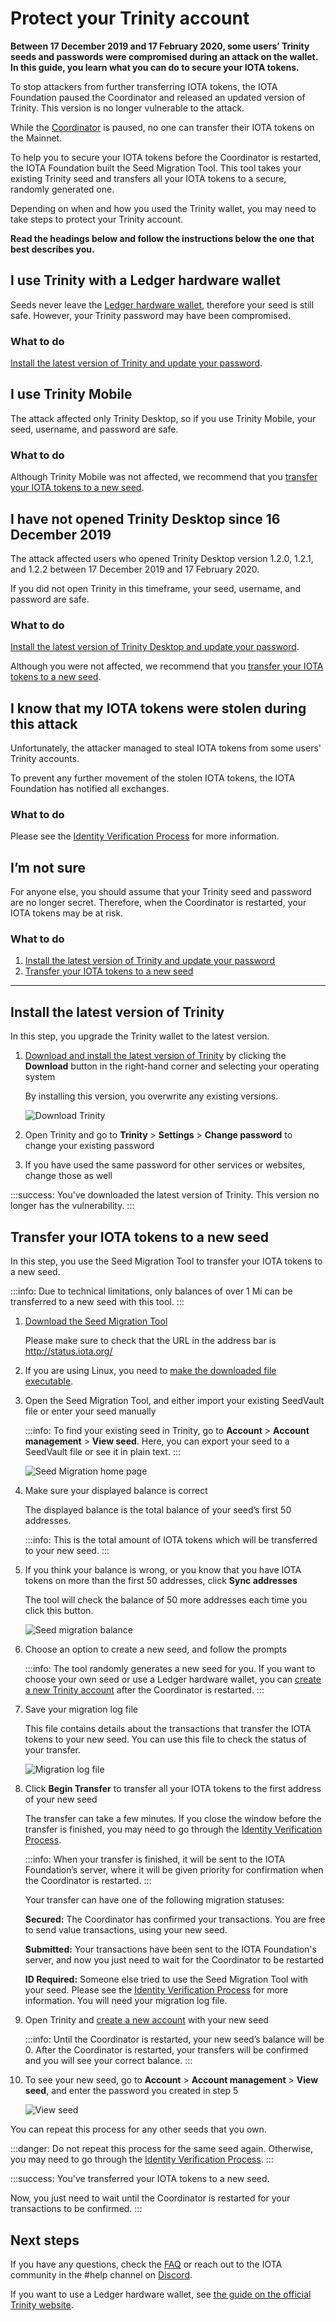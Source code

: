 # Protect your Trinity account

**Between 17 December 2019 and 17 February 2020, some users’ Trinity seeds and passwords were compromised during an attack on the wallet. In this guide, you learn what you can do to secure your IOTA tokens.**

To stop attackers from further transferring IOTA tokens, the IOTA Foundation paused the Coordinator and released an updated version of Trinity. This version is no longer vulnerable to the attack.

While the [Coordinator](root://getting-started/0.1/network/the-coordinator.md) is paused, no one can transfer their IOTA tokens on the Mainnet.

To help you to secure your IOTA tokens before the Coordinator is restarted, the IOTA Foundation built the Seed Migration Tool. This tool takes your existing Trinity seed and transfers all your IOTA tokens to a secure, randomly generated one.

Depending on when and how you used the Trinity wallet, you may need to take steps to protect your Trinity account.

**Read the headings below and follow the instructions below the one that best describes you.**

## I use Trinity with a Ledger hardware wallet

Seeds never leave the [Ledger hardware wallet](https://www.ledger.com/), therefore your seed is still safe. However, your Trinity password may have been compromised.

### What to do

[Install the latest version of Trinity and update your password](#install-the-latest-version-of-trinity).

## I use Trinity Mobile

The attack affected only Trinity Desktop, so if you use Trinity Mobile, your seed, username, and password are safe.

### What to do

Although Trinity Mobile was not affected, we recommend that you [transfer your IOTA tokens to a new seed](#transfer-your-iota-tokens-to-a-new-seed).

## I have not opened Trinity Desktop since 16 December 2019

The attack affected users who opened Trinity Desktop version 1.2.0, 1.2.1, and 1.2.2 between 17 December 2019 and 17 February 2020.

If you did not open Trinity in this timeframe, your seed, username, and password are safe.

### What to do

[Install the latest version of Trinity Desktop and update your password](#install-the-latest-version-of-trinity).

Although you were not affected, we recommend that you [transfer your IOTA tokens to a new seed](#transfer-your-iota-tokens-to-a-new-seed).

## I know that my IOTA tokens were stolen during this attack

Unfortunately, the attacker managed to steal IOTA tokens from some users' Trinity accounts.

To prevent any further movement of the stolen IOTA tokens, the IOTA Foundation has notified all exchanges.

### What to do

Please see the [Identity Verification Process](../references/faq.md#what-is-the-idenitity-verification-process) for more information.

## I’m not sure

For anyone else, you should assume that your Trinity seed and password are no longer secret. Therefore, when the Coordinator is restarted, your IOTA tokens may be at risk.

### What to do

1. [Install the latest version of Trinity and update your password](#install-the-latest-version-of-trinity)
2. [Transfer your IOTA tokens to a new seed](#transfer-your-iota-tokens-to-a-new-seed)

---

## Install the latest version of Trinity

In this step, you upgrade the Trinity wallet to the latest version.

1. [Download and install the latest version of Trinity](https://trinity.iota.org/) by clicking the **Download** button in the right-hand corner and selecting your operating system

    By installing this version, you overwrite any existing versions.

    ![Download Trinity](../images/download-trinity.png)

2. Open Trinity and go to **Trinity** > **Settings** > **Change password** to change your existing password

3. If you have used the same password for other services or websites, change those as well

:::success:
You've downloaded the latest version of Trinity. This version no longer has the vulnerability.
:::

## Transfer your IOTA tokens to a new seed

In this step, you use the Seed Migration Tool to transfer your IOTA tokens to a new seed.

:::info:
Due to technical limitations, only balances of over 1 Mi can be transferred to a new seed with this tool.
:::

1. [Download the Seed Migration Tool](http://status.iota.org/)

    Please make sure to check that the URL in the address bar is http://status.iota.org/

2. If you are using Linux, you need to [make the downloaded file executable](https://medium.com/@peey/how-to-make-a-file-executable-in-linux-99f2070306b5).

3. Open the Seed Migration Tool, and either import your existing SeedVault file or enter your seed manually

    :::info:
    To find your existing seed in Trinity, go to **Account** > **Account management** >  **View seed**. Here, you can export your seed to a SeedVault file or see it in plain text.
    :::

    ![Seed Migration home page](../images/seed-migration-home.png)

4. Make sure your displayed balance is correct

    The displayed balance is the total balance of your seed’s first 50 addresses.

    :::info:
    This is the total amount of IOTA tokens which will be transferred to your new seed.
    :::

5. If you think your balance is wrong, or you know that you have IOTA tokens on more than the first 50 addresses, click **Sync addresses**

    The tool will check the balance of 50 more addresses each time you click this button.

    ![Seed migration balance](../images/seed-migration-balance.png)

6. Choose an option to create a new seed, and follow the prompts

    :::info:
    The tool randomly generates a new seed for you. If you want to choose your own seed or use a Ledger hardware wallet, you can [create a new Trinity account](../how-to-guides/create-an-account.md) after the Coordinator is restarted.
    :::

7. Save your migration log file

    This file contains details about the transactions that transfer the IOTA tokens to your new seed. You can use this file to check the status of your transfer.

    ![Migration log file](../images/seed-migration-log.png)

7. Click **Begin Transfer** to transfer all your IOTA tokens to the first address of your new seed

    The transfer can take a few minutes. If you close the window before the transfer is finished, you may need to go through the [Identity Verification Process](../references/faq.md#what-is-the-idenitity-verification-process).

    :::info:
    When your transfer is finished, it will be sent to the IOTA Foundation’s server, where it will be given priority for confirmation when the Coordinator is restarted.
    :::

    Your transfer can have one of the following migration statuses:

    **Secured:** The Coordinator has confirmed your transactions. You are free to send value transactions, using your new seed.

    **Submitted:** Your transactions have been sent to the IOTA Foundation's server, and now you just need to wait for the Coordinator to be restarted

    **ID Required:** Someone else tried to use the Seed Migration Tool with your seed. Please see the [Identity Verification Process](../references/faq.md#what-is-the-idenitity-verification-process) for more information. You will need your migration log file.

8. Open Trinity and [create a new account](../how-to-guides/create-an-account.md) with your new seed

    :::info:
    Until the Coordinator is restarted, your new seed’s balance will be 0. After the Coordinator is restarted, your transfers will be confirmed and you will see your correct balance.
    :::

9. To see your new seed, go to **Account** > **Account management** >  **View seed**, and enter the password you created in step 5

    ![View seed](../images/view-seed.png)

You can repeat this process for any other seeds that you own.

:::danger:
Do not repeat this process for the same seed again. Otherwise, you may need to go through the [Identity Verification Process](../references/faq.md#what-is-the-idenitity-verification-process).
:::

:::success:
You've transferred your IOTA tokens to a new seed.

Now, you just need to wait until the Coordinator is restarted for your transactions to be confirmed.
:::

## Next steps

If you have any questions, check the [FAQ](../references/faq.md) or reach out to the IOTA community in the #help channel on [Discord](https://discord.iota.org/).

If you want to use a Ledger hardware wallet, see [the guide on the official Trinity website](https://trinity.iota.org/hardware/).

